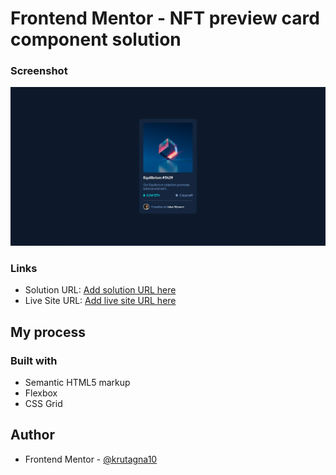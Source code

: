 # Frontend Mentor - NFT preview card component solution

### Screenshot

![](Screenshot/Screenshot.png)

### Links

- Solution URL: [Add solution URL here](https://your-solution-url.com)
- Live Site URL: [Add live site URL here](https://your-live-site-url.com)

## My process

### Built with

- Semantic HTML5 markup
- Flexbox
- CSS Grid


## Author
- Frontend Mentor - [@krutagna10](https://www.frontendmentor.io/profile/krutagna10)



